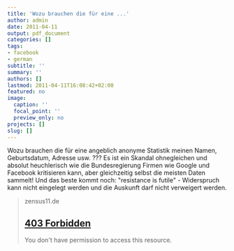 ```yaml
---
title: 'Wozu brauchen die für eine ...'
author: admin
date: 2011-04-11
output: pdf_document
categories: []
tags:
- facebook
- german
subtitle: ''
summary: ''
authors: []
lastmod: 2011-04-11T16:08:42+02:00
featured: no
image:
  caption: ''
  focal_point: ''
  preview_only: no
projects: []
slug: []
---
```

Wozu brauchen die für eine angeblich anonyme Statistik meinen Namen, Geburtsdatum, Adresse usw. ??? Es ist ein Skandal ohnegleichen und absolut heuchlerisch wie die Bundesregierung Firmen wie Google und Facebook kritisieren kann, aber gleichzeitig selbst die meisten Daten sammelt! Und das beste kommt noch: "resistance is futile" - Widerspruch kann nicht eingelegt werden und die Auskunft darf nicht verweigert werden.
> zensus11.de
> ## [403 Forbidden](http://zensus11.de/)
>
>You don't have permission to access this resource.

